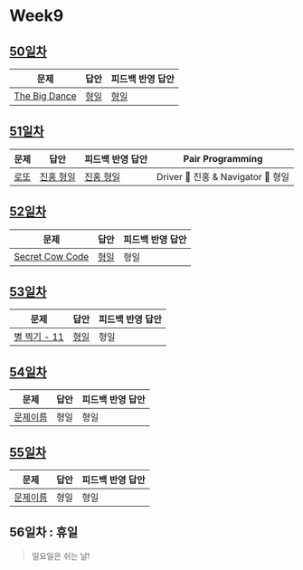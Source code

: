 # Week9

## [50일차](Day50)

| 문제                                                  | 답안                        | 피드백 반영 답안               |
| ----------------------------------------------------- | --------------------------- | ------------------------------ |
| [The Big Dance](https://www.acmicpc.net/problem/6012) | [형일](Day50/bj6012_jhi.js) | [형일](Day50/bj6012_jhi_fb.js) |

## [51일차](Day51)

| 문제                                         | 답안                                | 피드백 반영 답안                       | Pair Programming                   |
| -------------------------------------------- | ----------------------------------- | -------------------------------------- | ---------------------------------- |
| [로또](https://www.acmicpc.net/problem/6603) | [진홍 형일](Day51/bj6603_kjhjhi.js) | [진홍 형일](Day51/bj6603_kjhjhi_fb.js) | Driver 🚗 진홍 & Navigator 🧭 형일 |

## [52일차](Day52)

| 문제                                                     | 답안                         | 피드백 반영 답안 |
| -------------------------------------------------------- | ---------------------------- | ---------------- |
| [Secret Cow Code](https://www.acmicpc.net/problem/14454) | [형일](Day52/bj14454_jhi.js) | 형일             |

## [53일차](Day53)

| 문제                                                 | 답안                        | 피드백 반영 답안 |
| ---------------------------------------------------- | --------------------------- | ---------------- |
| [별 찍기 - 11](https://www.acmicpc.net/problem/2448) | [형일](Day53/bj2448_jhi.js) | 형일             |

## [54일차](Day54)

| 문제                 | 답안 | 피드백 반영 답안 |
| -------------------- | ---- | ---------------- |
| [문제이름](문제링크) | 형일 | 형일             |

## [55일차](Day55)

| 문제                 | 답안 | 피드백 반영 답안 |
| -------------------- | ---- | ---------------- |
| [문제이름](문제링크) | 형일 | 형일             |

## 56일차 : 휴일

> 일요일은 쉬는 날!
